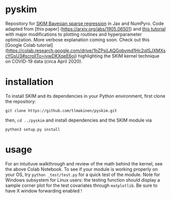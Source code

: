 # pyskim
Repository for [SKIM Bayesian sparse regression](https://arxiv.org/abs/1905.06501) in Jax and NumPyro. Code adapted from [this paper]
(https://arxiv.org/abs/1905.06501) and [this tutorial](http://num.pyro.ai/en/latest/examples/sparse_regression.html) with major modifications to plotting routines
and hyperparameter optimization. More verbose explanation coming soon. Check out this [Google Colab tutorial]
(https://colab.research.google.com/drive/1hZPsjLAQGobymd1Hc2qISJXMXscYGsU3#scrollTo=iywDKXqeE6oj) highlighting the SKIM kernel technique on COVID-19 data (circa 
April 2020).

# installation
To install SKIM and its dependencies in your Python environment, first clone the repository:

`git clone https://github.com/tlmakinen/pyskim.git`

then, 
`cd ../pyskim`
and install dependencies and the SKIM module via

`python3 setup.py install`

# usage
For an intuituve walkthrough and review of the math behind the kernel, see the above Colab Notebook. To see if your module is working properly on your OS, try
`python _test/test.py`
for a quick test of the module. Note for Windows subsystem for Linux users: the testing function should display a sample corner plot for the test covariates through `matplotlib`. Be sure to have X window forwarding enabled !
